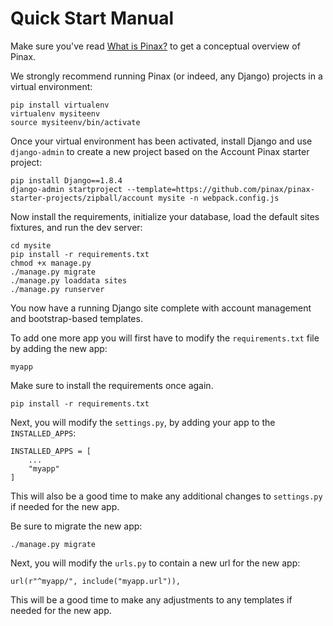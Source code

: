 # Quick Start Manual

Make sure you've read [What is Pinax?](what_is_pinax.md) to get a conceptual overview of Pinax.

We strongly recommend running Pinax (or indeed, any Django) projects in a virtual environment:

```
pip install virtualenv
virtualenv mysiteenv
source mysiteenv/bin/activate
```

Once your virtual environment has been activated, install Django and use `django-admin` to create a new project based on the Account Pinax starter project:

```
pip install Django==1.8.4
django-admin startproject --template=https://github.com/pinax/pinax-starter-projects/zipball/account mysite -n webpack.config.js
```

Now install the requirements, initialize your database, load the default sites fixtures, and run the dev server:

```
cd mysite
pip install -r requirements.txt
chmod +x manage.py
./manage.py migrate
./manage.py loaddata sites
./manage.py runserver
```

You now have a running Django site complete with account management and bootstrap-based templates.


To add one more app you will first have to modify the `requirements.txt` file by adding the new app:

    myapp

Make sure to install the requirements once again.
```
pip install -r requirements.txt
```

Next, you will modify the `settings.py`, by adding your app to the `INSTALLED_APPS`:
```
INSTALLED_APPS = [
    ...
    "myapp"
]
```

This will also be a good time to make any additional changes to `settings.py` if needed for the new app.

Be sure to migrate the new app:
```
./manage.py migrate
```

Next, you will modify the `urls.py` to contain a new url for the new app:
```
url(r"^myapp/", include("myapp.url")),
```

This will be a good time to make any adjustments to any templates if needed for the new app.

